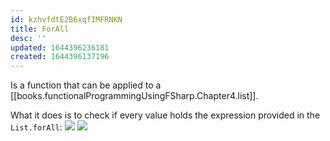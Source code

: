 ```yaml
---
id: kzhvfdtE2B6xqfIMFRNKN
title: ForAll
desc: ''
updated: 1644396236181
created: 1644396137196
---
```

Is a function that can be applied to a [[books.functionalProgrammingUsingFSharp.Chapter4.list]].

What it does is to check if every value holds the expression provided in the `List.forAll`:
![](/assets/images/2022-02-09-09-43-07.png)
![](/assets/images/2022-02-09-09-43-50.png)
